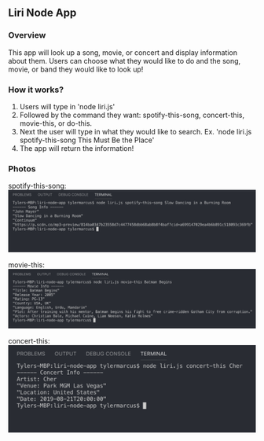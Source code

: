 ## Liri Node App

### Overview

This app will look up a song, movie, or concert and display information about them.  Users can choose what they would like to do and the song, movie, or band they would like to look up!

### How it works?

1) Users will type in 'node liri.js' 
2) Followed by the command they want: spotify-this-song, concert-this, movie-this, or do-this.
3) Next the user will type in what they would like to search. 
Ex. 'node liri.js spotify-this-song This Must Be the Place'
4) The app will return the information!


### Photos

spotify-this-song:
![Spotify](/pics/spotify-this.png)

movie-this:
![Movie](/pics/movie-this.png)

concert-this:
![Concert](/pics/concert-this.png)



